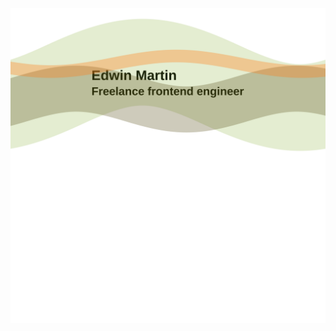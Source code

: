 ![Edwin Martin - Freelance frontend engineer](https://raw.githubusercontent.com/edwinm/edwinm/master/wave.svg)
